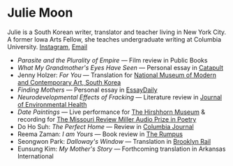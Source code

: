 # Julie Moon

Julie is a South Korean writer, translator and teacher living in New York City. A former Iowa Arts Fellow, she teaches undergraduate writing at Columbia University. [Instagram](https://www.instagram.com/jhmoon612/), [Email](mailto:hellonow@juliemoon.info)

- _Parasite and the Plurality of Empire_ — Film review in Public Books
- _What My Grandmother's Eyes Have Seen_ — Personal essay in [Catapult](https://catapult.co/stories/essay-grandmothers-eyes-korean-history-family-legacy-julie-moon)
- Jenny Holzer: _For You_ — Translation for [National Museum of Modern and Contemporary Art, South Korea](https://www.mmca.go.kr/eng/exhibitions/exhibitionsDetail.do?exhId=201911140001205)
- _Finding Mothers_ — Personal essay in [EssayDaily](https://www.essaydaily.org/2019/01/julie-moon-finding-mothers.html)
- _Neurodevelopmental Effects of Fracking_ — Literature review in [Journal of Environmental Health](https://www.degruyter.com/view/journals/reveh/33/1/article-p3.xml)
- _Date Paintings_ — Live performance for [The Hirshhorn Museum](https://hirshhorn.si.edu/event/sound-scene-xi-mapping-memory/2018-07-07/) & recording for [The Missouri Review Miller Audio Prize in Poetry](https://www.missourireview.com/2018-miller-audio-prize-winner-in-poetry-date-paintings-by-julie-moon/)
- Do Ho Suh: _The Perfect Home_ — Review in [Columbia Journal](http://columbiajournal.org/do-ho-suh-building-a-new-definition-of-home/)
- Reema Zaman: _I am Yours_ — Book review in [The Rumpus](https://therumpus.net/2019/03/i-am-yours-by-reema-zaman/)
- Seongwon Park: _Dalloway's Window_ — Translation in [Brooklyn Rail](https://brooklynrail.org/2019/06/fiction/Dalloways-Window)
- Eunsung Kim: _My Mother's Story_ — Forthcoming translation in Arkansas International
